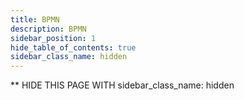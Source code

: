 ```yaml
---
title: BPMN
description: BPMN
sidebar_position: 1
hide_table_of_contents: true
sidebar_class_name: hidden
---
```

** HIDE THIS PAGE WITH sidebar_class_name: hidden


